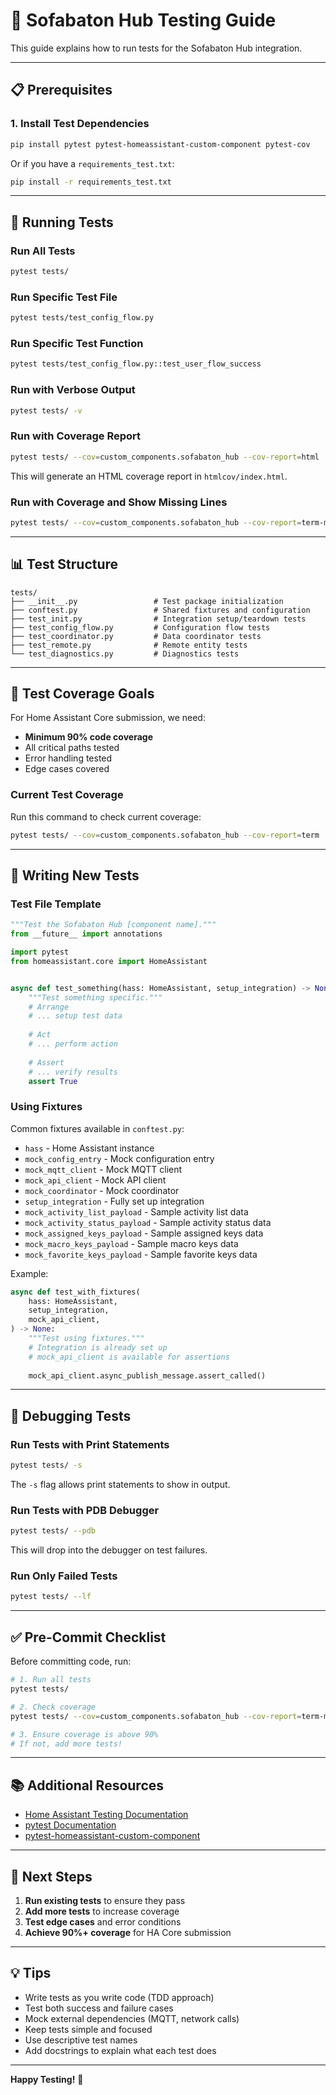 # 🧪 Sofabaton Hub Testing Guide

This guide explains how to run tests for the Sofabaton Hub integration.

---

## 📋 Prerequisites

### 1. Install Test Dependencies

```bash
pip install pytest pytest-homeassistant-custom-component pytest-cov
```

Or if you have a `requirements_test.txt`:

```bash
pip install -r requirements_test.txt
```

---

## 🚀 Running Tests

### Run All Tests

```bash
pytest tests/
```

### Run Specific Test File

```bash
pytest tests/test_config_flow.py
```

### Run Specific Test Function

```bash
pytest tests/test_config_flow.py::test_user_flow_success
```

### Run with Verbose Output

```bash
pytest tests/ -v
```

### Run with Coverage Report

```bash
pytest tests/ --cov=custom_components.sofabaton_hub --cov-report=html
```

This will generate an HTML coverage report in `htmlcov/index.html`.

### Run with Coverage and Show Missing Lines

```bash
pytest tests/ --cov=custom_components.sofabaton_hub --cov-report=term-missing
```

---

## 📊 Test Structure

```
tests/
├── __init__.py                 # Test package initialization
├── conftest.py                 # Shared fixtures and configuration
├── test_init.py                # Integration setup/teardown tests
├── test_config_flow.py         # Configuration flow tests
├── test_coordinator.py         # Data coordinator tests
├── test_remote.py              # Remote entity tests
└── test_diagnostics.py         # Diagnostics tests
```

---

## 🎯 Test Coverage Goals

For Home Assistant Core submission, we need:

- **Minimum 90% code coverage**
- All critical paths tested
- Error handling tested
- Edge cases covered

### Current Test Coverage

Run this command to check current coverage:

```bash
pytest tests/ --cov=custom_components.sofabaton_hub --cov-report=term
```

---

## 📝 Writing New Tests

### Test File Template

```python
"""Test the Sofabaton Hub [component name]."""
from __future__ import annotations

import pytest
from homeassistant.core import HomeAssistant


async def test_something(hass: HomeAssistant, setup_integration) -> None:
    """Test something specific."""
    # Arrange
    # ... setup test data
    
    # Act
    # ... perform action
    
    # Assert
    # ... verify results
    assert True
```

### Using Fixtures

Common fixtures available in `conftest.py`:

- `hass` - Home Assistant instance
- `mock_config_entry` - Mock configuration entry
- `mock_mqtt_client` - Mock MQTT client
- `mock_api_client` - Mock API client
- `mock_coordinator` - Mock coordinator
- `setup_integration` - Fully set up integration
- `mock_activity_list_payload` - Sample activity list data
- `mock_activity_status_payload` - Sample activity status data
- `mock_assigned_keys_payload` - Sample assigned keys data
- `mock_macro_keys_payload` - Sample macro keys data
- `mock_favorite_keys_payload` - Sample favorite keys data

Example:

```python
async def test_with_fixtures(
    hass: HomeAssistant,
    setup_integration,
    mock_api_client,
) -> None:
    """Test using fixtures."""
    # Integration is already set up
    # mock_api_client is available for assertions
    
    mock_api_client.async_publish_message.assert_called()
```

---

## 🐛 Debugging Tests

### Run Tests with Print Statements

```bash
pytest tests/ -s
```

The `-s` flag allows print statements to show in output.

### Run Tests with PDB Debugger

```bash
pytest tests/ --pdb
```

This will drop into the debugger on test failures.

### Run Only Failed Tests

```bash
pytest tests/ --lf
```

---

## ✅ Pre-Commit Checklist

Before committing code, run:

```bash
# 1. Run all tests
pytest tests/

# 2. Check coverage
pytest tests/ --cov=custom_components.sofabaton_hub --cov-report=term-missing

# 3. Ensure coverage is above 90%
# If not, add more tests!
```

---

## 📚 Additional Resources

- [Home Assistant Testing Documentation](https://developers.home-assistant.io/docs/development_testing)
- [pytest Documentation](https://docs.pytest.org/)
- [pytest-homeassistant-custom-component](https://github.com/MatthewFlamm/pytest-homeassistant-custom-component)

---

## 🎯 Next Steps

1. **Run existing tests** to ensure they pass
2. **Add more tests** to increase coverage
3. **Test edge cases** and error conditions
4. **Achieve 90%+ coverage** for HA Core submission

---

## 💡 Tips

- Write tests as you write code (TDD approach)
- Test both success and failure cases
- Mock external dependencies (MQTT, network calls)
- Keep tests simple and focused
- Use descriptive test names
- Add docstrings to explain what each test does

---

**Happy Testing!** 🚀


